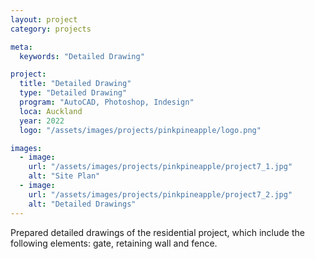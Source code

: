 ```yaml
---
layout: project
category: projects

meta:
  keywords: "Detailed Drawing"

project:
  title: "Detailed Drawing"
  type: "Detailed Drawing"
  program: "AutoCAD, Photoshop, Indesign"
  loca: Auckland
  year: 2022
  logo: "/assets/images/projects/pinkpineapple/logo.png"

images:
  - image:
    url: "/assets/images/projects/pinkpineapple/project7_1.jpg"
    alt: "Site Plan"
  - image:
    url: "/assets/images/projects/pinkpineapple/project7_2.jpg"
    alt: "Detailed Drawings"
---
```

<p>Prepared detailed drawings of the residential project, which include the following elements: gate, retaining wall and fence.</p>